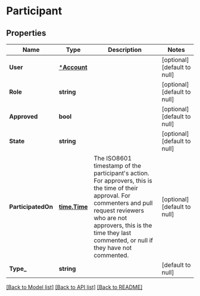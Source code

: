 # Participant

## Properties
Name | Type | Description | Notes
------------ | ------------- | ------------- | -------------
**User** | [***Account**](account.md) |  | [optional] [default to null]
**Role** | **string** |  | [optional] [default to null]
**Approved** | **bool** |  | [optional] [default to null]
**State** | **string** |  | [optional] [default to null]
**ParticipatedOn** | [**time.Time**](time.Time.md) | The ISO8601 timestamp of the participant&#x27;s action. For approvers, this is the time of their approval. For commenters and pull request reviewers who are not approvers, this is the time they last commented, or null if they have not commented. | [optional] [default to null]
**Type_** | **string** |  | [default to null]

[[Back to Model list]](../README.md#documentation-for-models) [[Back to API list]](../README.md#documentation-for-api-endpoints) [[Back to README]](../README.md)

